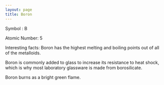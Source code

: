 ```yaml
---
layout: page
title: Boron
---
```


Symbol : B

Atomic Number: 5

Interesting facts: Boron has the highest melting and boiling points out of all of the metalloids. 

Boron is commonly added to glass to increase its resistance to heat shock, which is why most laboratory glassware is made from borosilicate. 

Boron burns as a bright green flame. 